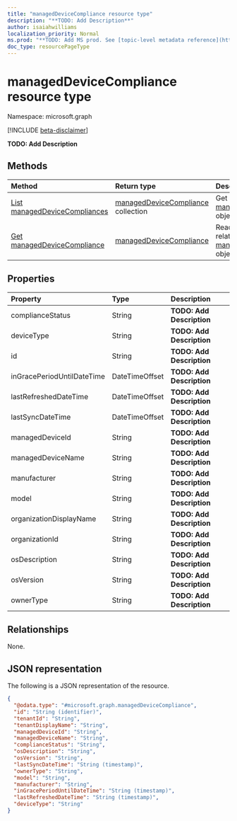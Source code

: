 ```yaml
---
title: "managedDeviceCompliance resource type"
description: "**TODO: Add Description**"
author: isaiahwilliams
localization_priority: Normal
ms.prod: "**TODO: Add MS prod. See [topic-level metadata reference](https://msgo.azurewebsites.net/add/document/guidelines/metadata.html#topic-level-metadata)**"
doc_type: resourcePageType
---
```


# managedDeviceCompliance resource type

Namespace: microsoft.graph

[!INCLUDE [beta-disclaimer](../../includes/beta-disclaimer.md)]

**TODO: Add Description**

## Methods
|Method|Return type|Description|
|:---|:---|:---|
|[List managedDeviceCompliances](../api/manageddevicecompliance-list.md)|[managedDeviceCompliance](../resources/manageddevicecompliance.md) collection|Get a list of the [managedDeviceCompliance](../resources/manageddevicecompliance.md) objects and their properties.|
|[Get managedDeviceCompliance](../api/manageddevicecompliance-get.md)|[managedDeviceCompliance](../resources/manageddevicecompliance.md)|Read the properties and relationships of a [managedDeviceCompliance](../resources/manageddevicecompliance.md) object.|

## Properties

|Property|Type|Description|
|:---|:---|:---|
|complianceStatus|String|**TODO: Add Description**|
|deviceType|String|**TODO: Add Description**|
|id|String|**TODO: Add Description**|
|inGracePeriodUntilDateTime|DateTimeOffset|**TODO: Add Description**|
|lastRefreshedDateTime|DateTimeOffset|**TODO: Add Description**|
|lastSyncDateTime|DateTimeOffset|**TODO: Add Description**|
|managedDeviceId|String|**TODO: Add Description**|
|managedDeviceName|String|**TODO: Add Description**|
|manufacturer|String|**TODO: Add Description**|
|model|String|**TODO: Add Description**|
|organizationDisplayName|String|**TODO: Add Description**|
|organizationId|String|**TODO: Add Description**|
|osDescription|String|**TODO: Add Description**|
|osVersion|String|**TODO: Add Description**|
|ownerType|String|**TODO: Add Description**|

## Relationships
None.

## JSON representation
The following is a JSON representation of the resource.
<!-- {
  "blockType": "resource",
  "keyProperty": "id",
  "@odata.type": "microsoft.graph.managedDeviceCompliance",
  "openType": true
}
-->
``` json
{
  "@odata.type": "#microsoft.graph.managedDeviceCompliance",
  "id": "String (identifier)",
  "tenantId": "String",
  "tenantDisplayName": "String",
  "managedDeviceId": "String",
  "managedDeviceName": "String",
  "complianceStatus": "String",
  "osDescription": "String",
  "osVersion": "String",
  "lastSyncDateTime": "String (timestamp)",
  "ownerType": "String",
  "model": "String",
  "manufacturer": "String",
  "inGracePeriodUntilDateTime": "String (timestamp)",
  "lastRefreshedDateTime": "String (timestamp)",
  "deviceType": "String"
}
```

